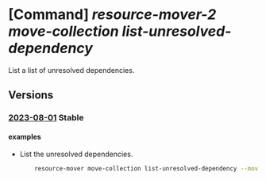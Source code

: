 # [Command] _resource-mover-2 move-collection list-unresolved-dependency_

List a list of unresolved dependencies.

## Versions

### [2023-08-01](/Resources/mgmt-plane/L3N1YnNjcmlwdGlvbnMve30vcmVzb3VyY2Vncm91cHMve30vcHJvdmlkZXJzL21pY3Jvc29mdC5taWdyYXRlL21vdmVjb2xsZWN0aW9ucy97fS91bnJlc29sdmVkZGVwZW5kZW5jaWVz/2023-08-01.xml) **Stable**

<!-- mgmt-plane /subscriptions/{}/resourcegroups/{}/providers/microsoft.migrate/movecollections/{}/unresolveddependencies 2023-08-01 -->

#### examples

- List the unresolved dependencies.
    ```bash
        resource-mover move-collection list-unresolved-dependency --move-collection-name MyMoveCollection --resource-group MyResourceGroup
    ```
